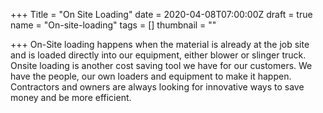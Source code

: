 +++
Title = "On Site Loading"
date = 2020-04-08T07:00:00Z
draft = true
name = "On-site-loading"
tags = []
thumbnail = ""

+++
On-Site loading happens when the material is already at the job site and is loaded directly into our equipment, either blower or slinger truck. Onsite loading is another cost saving tool we have for our customers. We have the people, our own loaders and equipment to make it happen. Contractors and owners are always looking for innovative ways to save money and be more efficient.